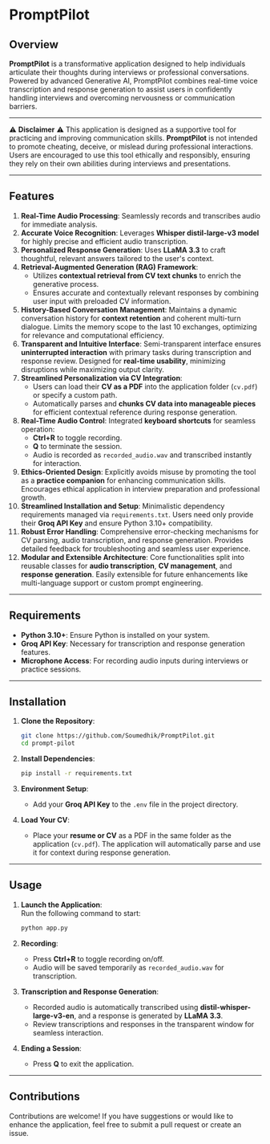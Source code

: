 # PromptPilot

## Overview

**PromptPilot** is a transformative application designed to help individuals articulate their thoughts during interviews or professional conversations. Powered by advanced Generative AI, PromptPilot combines real-time voice transcription and response generation to assist users in confidently handling interviews and overcoming nervousness or communication barriers.

---

⚠️ **Disclaimer** ⚠️
This application is designed as a supportive tool for practicing and improving communication skills. **PromptPilot** is not intended to promote cheating, deceive, or mislead during professional interactions. Users are encouraged to use this tool ethically and responsibly, ensuring they rely on their own abilities during interviews and presentations.

---

## Features

1. **Real-Time Audio Processing**: Seamlessly records and transcribes audio for immediate analysis.  
2. **Accurate Voice Recognition**: Leverages **Whisper distil-large-v3 model** for highly precise and efficient audio transcription.  
3. **Personalized Response Generation**: Uses **LLaMA 3.3** to craft thoughtful, relevant answers tailored to the user's context.  
4. **Retrieval-Augmented Generation (RAG) Framework**:  
   - Utilizes **contextual retrieval from CV text chunks** to enrich the generative process.  
   - Ensures accurate and contextually relevant responses by combining user input with preloaded CV information.  
5. **History-Based Conversation Management**: Maintains a dynamic conversation history for **context retention** and coherent multi-turn dialogue. Limits the memory scope to the last 10 exchanges, optimizing for relevance and computational efficiency.  
6. **Transparent and Intuitive Interface**: Semi-transparent interface ensures **uninterrupted interaction** with primary tasks during transcription and response review. Designed for **real-time usability**, minimizing disruptions while maximizing output clarity.  
7. **Streamlined Personalization via CV Integration**:  
   - Users can load their **CV as a PDF** into the application folder (`cv.pdf`) or specify a custom path.  
   - Automatically parses and **chunks CV data into manageable pieces** for efficient contextual reference during response generation.  
8. **Real-Time Audio Control**: Integrated **keyboard shortcuts** for seamless operation:  
   - **Ctrl+R** to toggle recording.  
   - **Q** to terminate the session.  
   - Audio is recorded as `recorded_audio.wav` and transcribed instantly for interaction.  
9. **Ethics-Oriented Design**: Explicitly avoids misuse by promoting the tool as a **practice companion** for enhancing communication skills. Encourages ethical application in interview preparation and professional growth.  
10. **Streamlined Installation and Setup**: Minimalistic dependency requirements managed via `requirements.txt`. Users need only provide their **Groq API Key** and ensure Python 3.10+ compatibility.  
11. **Robust Error Handling**: Comprehensive error-checking mechanisms for CV parsing, audio transcription, and response generation. Provides detailed feedback for troubleshooting and seamless user experience.  
12. **Modular and Extensible Architecture**: Core functionalities split into reusable classes for **audio transcription**, **CV management**, and **response generation**. Easily extensible for future enhancements like multi-language support or custom prompt engineering.

---

## Requirements

- **Python 3.10+**: Ensure Python is installed on your system.  
- **Groq API Key**: Necessary for transcription and response generation features.  
- **Microphone Access**: For recording audio inputs during interviews or practice sessions.  

---

## Installation

1. **Clone the Repository**:  
   ```bash  
   git clone https://github.com/Soumedhik/PromptPilot.git 
   cd prompt-pilot  
   ```  

2. **Install Dependencies**:  
   ```bash  
   pip install -r requirements.txt  
   ```  

3. **Environment Setup**:  
   - Add your **Groq API Key** to the `.env` file in the project directory.  

4. **Load Your CV**:  
   - Place your **resume or CV** as a PDF in the same folder as the application (`cv.pdf`). The application will automatically parse and use it for context during response generation.

---

## Usage

1. **Launch the Application**:  
   Run the following command to start:  
   ```bash  
   python app.py  
   ```  

2. **Recording**:  
   - Press **Ctrl+R** to toggle recording on/off.  
   - Audio will be saved temporarily as `recorded_audio.wav` for transcription.  

3. **Transcription and Response Generation**:  
   - Recorded audio is automatically transcribed using **distil-whisper-large-v3-en**, and a response is generated by **LLaMA 3.3**.  
   - Review transcriptions and responses in the transparent window for seamless interaction.  

4. **Ending a Session**:  
   - Press **Q** to exit the application.  

---

## Contributions
Contributions are welcome! If you have suggestions or would like to enhance the application, feel free to submit a pull request or create an issue.

